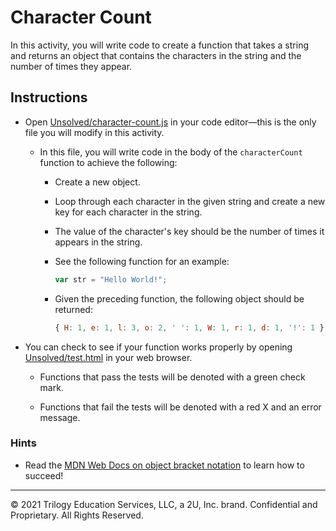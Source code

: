 # Character Count

In this activity, you will write code to create a function that takes a string and returns an object that contains the characters in the string and the number of times they appear.

## Instructions

- Open [Unsolved/character-count.js](Unsolved/character-count.js) in your code editor&mdash;this is the only file you will modify in this activity.

  - In this file, you will write code in the body of the `characterCount` function to achieve the following:

    - Create a new object.

    - Loop through each character in the given string and create a new key for each character in the string.

    - The value of the character's key should be the number of times it appears in the string.

    - See the following function for an example:

      ```js
      var str = "Hello World!";
      ```

    - Given the preceding function, the following object should be returned:

      ```js
      { H: 1, e: 1, l: 3, o: 2, ' ': 1, W: 1, r: 1, d: 1, '!': 1 }
      ```

- You can check to see if your function works properly by opening [Unsolved/test.html](Unsolved/test.html) in your web browser.

  - Functions that pass the tests will be denoted with a green check mark.

  - Functions that fail the tests will be denoted with a red X and an error message.

### Hints

- Read the [MDN Web Docs on object bracket notation](https://developer.mozilla.org/en-US/docs/Web/JavaScript/Reference/Operators/Property_accessors) to learn how to succeed!

---

© 2021 Trilogy Education Services, LLC, a 2U, Inc. brand. Confidential and Proprietary. All Rights Reserved.
